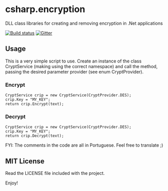 # csharp.encryption
DLL class libraries for creating and removing encryption in .Net applications

[![Build status](https://ci.appveyor.com/api/projects/status/36ss9151ntjrqy5h?svg=true)](https://ci.appveyor.com/project/vinicius-stutz/csharp-encryption)
[![Gitter](https://badges.gitter.im/Join%20Chat.svg)](https://gitter.im/vinicius-stutz/csharp.encryption?utm_source=badge&utm_medium=badge&utm_campaign=pr-badge)

## Usage
This is a very simple script to use. Create an instance of the class CryptService (making using the correct namespace) and call the method, passing the desired parameter provider (see enum CryptProvider).

### Encrypt
```
CryptService crip = new CryptService(CryptProvider.DES);
crip.Key = "MY_KEY";
return crip.Encrypt(text);
```

### Decrypt
```
CryptService crip = new CryptService(CryptProvider.DES);
crip.Key = "MY_KEY";
return crip.Decrypt(text);
```

FYI: The comments in the code are all in Portuguese. Feel free to translate ;)

## MIT License
Read the LICENSE file included with the project.

Enjoy!